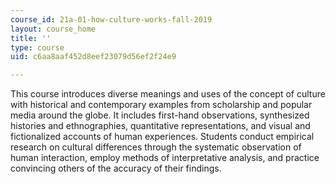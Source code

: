 ```yaml
---
course_id: 21a-01-how-culture-works-fall-2019
layout: course_home
title: ''
type: course
uid: c6aa8aaf452d8eef23079d56ef2f24e9

---
```

This course introduces diverse meanings and uses of the concept of culture with historical and contemporary examples from scholarship and popular media around the globe. It includes first-hand observations, synthesized histories and ethnographies, quantitative representations, and visual and fictionalized accounts of human experiences. Students conduct empirical research on cultural differences through the systematic observation of human interaction, employ methods of interpretative analysis, and practice convincing others of the accuracy of their findings.
